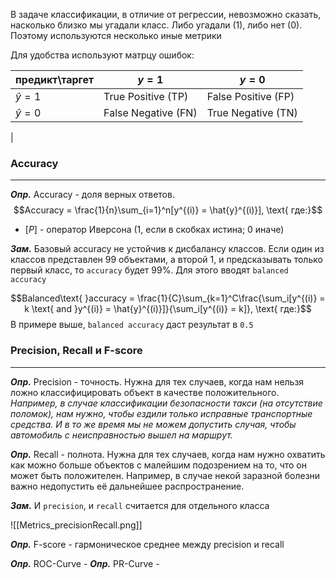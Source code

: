 В задаче классификации, в отличие от регрессии, невозможно сказать, насколько близко мы угадали класс. Либо угадали (1), либо нет (0). Поэтому используются несколько иные метрики

Для удобства используют матрцу ошибок:

| предикт\таргет | $y = 1$             | $y = 0$             |
| -------------- | ------------------- | ------------------- |
| $\hat{y} = 1$  | True Positive (TP)  | False Positive (FP) |
| $\hat{y} = 0$  | False Negative (FN) | True Negative (TN)  |

|

### **Accuracy**
---
***Опр.*** Accuracy - доля верных ответов. 
$$Accuracy = \frac{1}{n}\sum_{i=1}^n[y^{(i)} = \hat{y}^{(i)}], \text{ где:}$$
- $[P]$ - оператор Иверсона (1, если в скобках истина; 0 иначе)

***Зам.*** Базовый accuracy не устойчив к дисбалансу классов. Если один из классов представлен 99 объектами, а второй 1, и предсказывать только первый класс, то `accuracy` будет 99%. Для этого вводят `balanced accuracy`

$$Balanced\text{ }accuracy = \frac{1}{C}\sum_{k=1}^C\frac{\sum_i[y^{(i)} = k \text{ and }y^{(i)} = \hat{y}^{(i)}]}{\sum_i[y^{(i)} = k]}, \text{ где:}$$
В примере выше, `balanced accuracy` даст результат в `0.5`

### **Precision, Recall и F-score**
---
***Опр.*** Precision - точность. Нужна для тех случаев, когда нам нельзя ложно классифицировать объект в качестве положительного. *Например, в случае классификации безопасности такси (на отсутствие поломок), нам нужно, чтобы ездили только исправные транспортные средства. И в то же время мы не можем допустить случая, чтобы автомобиль с неисправностью вышел на маршрут.* 

***Опр.*** Recall - полнота. Нужна для тех случаев, когда нам нужно охватить как можно больше объектов с малейшим подозрением на то, что он может быть положителен. Например, в случае некой заразной болезни важно недопустить её дальнейшее распространение.

***Зам.*** И `precision`, и `recall` считается для отдельного класса

![[Metrics_precisionRecall.png]]


***Опр.*** F-score - гармоническое среднее между precision и recall


***Опр.*** ROC-Curve - 
***Опр.*** PR-Curve - 